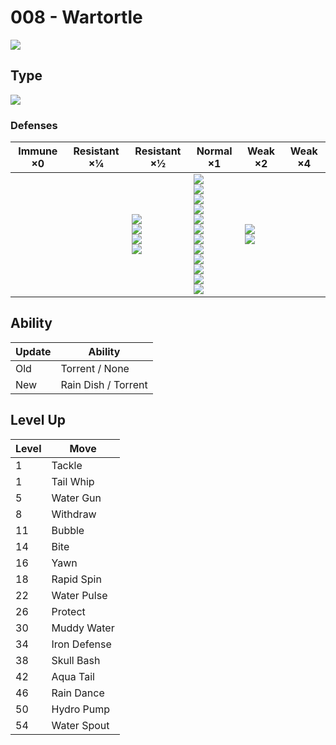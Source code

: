 # 008 - Wartortle
![][008]

## Type

![][water]

### Defenses

Immune ×0 | Resistant ×¼ | Resistant ×½                                             | Normal ×1                                                                                                                                                                                 | Weak ×2                          | Weak ×4 | 
---       | ---          | ---                                                      | ---                                                                                                                                                                                       | ---                              | ---     | 
          |              | ![][steel]<br> ![][fire]<br> ![][water]<br> ![][ice]<br> | ![][normal]<br> ![][fighting]<br> ![][flying]<br> ![][poison]<br> ![][ground]<br> ![][rock]<br> ![][bug]<br> ![][ghost]<br> ![][psychic]<br> ![][dragon]<br> ![][dark]<br> ![][fairy]<br> | ![][grass]<br> ![][electric]<br> |         | 

## Ability

Update | Ability             | 
---    | ---                 | 
Old    | Torrent / None      | 
New    | Rain Dish / Torrent | 

## Level Up

Level | Move         | 
---   | ---          | 
1     | Tackle       | 
1     | Tail Whip    | 
5     | Water Gun    | 
8     | Withdraw     | 
11    | Bubble       | 
14    | Bite         | 
16    | Yawn         | 
18    | Rapid Spin   | 
22    | Water Pulse  | 
26    | Protect      | 
30    | Muddy Water  | 
34    | Iron Defense | 
38    | Skull Bash   | 
42    | Aqua Tail    | 
46    | Rain Dance   | 
50    | Hydro Pump   | 
54    | Water Spout  | 

[008]: ../img/pokemon/008.png
[normal]: ../img/types/normal.png
[fire]: ../img/types/fire.png
[fighting]: ../img/types/fighting.png
[water]: ../img/types/water.png
[flying]: ../img/types/flying.png
[grass]: ../img/types/grass.png
[poison]: ../img/types/poison.png
[electric]: ../img/types/electric.png
[ground]: ../img/types/ground.png
[psychic]: ../img/types/psychic.png
[rock]: ../img/types/rock.png
[ice]: ../img/types/ice.png
[bug]: ../img/types/bug.png
[dragon]: ../img/types/dragon.png
[ghost]: ../img/types/ghost.png
[dark]: ../img/types/dark.png
[steel]: ../img/types/steel.png
[fairy]: ../img/types/fairy.png
